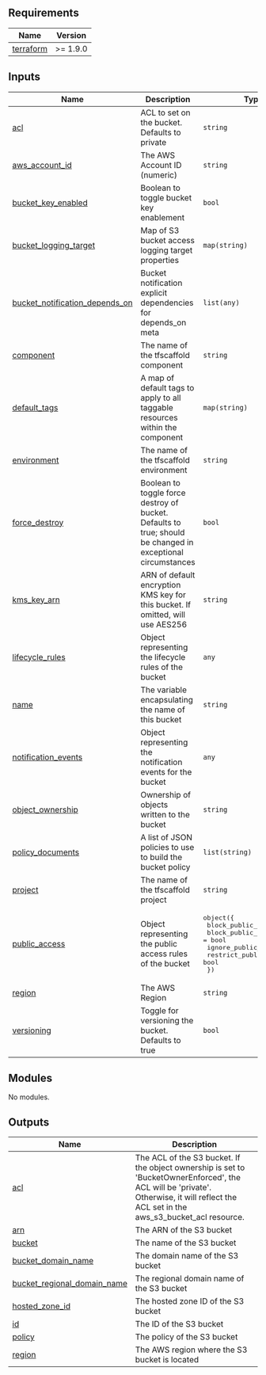<!-- BEGIN_TF_DOCS -->
<!-- markdownlint-disable -->
<!-- vale off -->

## Requirements

| Name | Version |
|------|---------|
| <a name="requirement_terraform"></a> [terraform](#requirement\_terraform) | >= 1.9.0 |
## Inputs

| Name | Description | Type | Default | Required |
|------|-------------|------|---------|:--------:|
| <a name="input_acl"></a> [acl](#input\_acl) | ACL to set on the bucket. Defaults to private | `string` | `"private"` | no |
| <a name="input_aws_account_id"></a> [aws\_account\_id](#input\_aws\_account\_id) | The AWS Account ID (numeric) | `string` | n/a | yes |
| <a name="input_bucket_key_enabled"></a> [bucket\_key\_enabled](#input\_bucket\_key\_enabled) | Boolean to toggle bucket key enablement | `bool` | `true` | no |
| <a name="input_bucket_logging_target"></a> [bucket\_logging\_target](#input\_bucket\_logging\_target) | Map of S3 bucket access logging target properties | `map(string)` | `{}` | no |
| <a name="input_bucket_notification_depends_on"></a> [bucket\_notification\_depends\_on](#input\_bucket\_notification\_depends\_on) | Bucket notification explicit dependencies for depends\_on meta | `list(any)` | `[]` | no |
| <a name="input_component"></a> [component](#input\_component) | The name of the tfscaffold component | `string` | n/a | yes |
| <a name="input_default_tags"></a> [default\_tags](#input\_default\_tags) | A map of default tags to apply to all taggable resources within the component | `map(string)` | `{}` | no |
| <a name="input_environment"></a> [environment](#input\_environment) | The name of the tfscaffold environment | `string` | n/a | yes |
| <a name="input_force_destroy"></a> [force\_destroy](#input\_force\_destroy) | Boolean to toggle force destroy of bucket. Defaults to true; should be changed in exceptional circumstances | `bool` | `true` | no |
| <a name="input_kms_key_arn"></a> [kms\_key\_arn](#input\_kms\_key\_arn) | ARN of default encryption KMS key for this bucket. If omitted, will use AES256 | `string` | `null` | no |
| <a name="input_lifecycle_rules"></a> [lifecycle\_rules](#input\_lifecycle\_rules) | Object representing the lifecycle rules of the bucket | `any` | `[]` | no |
| <a name="input_name"></a> [name](#input\_name) | The variable encapsulating the name of this bucket | `string` | n/a | yes |
| <a name="input_notification_events"></a> [notification\_events](#input\_notification\_events) | Object representing the notification events for the bucket | `any` | `{}` | no |
| <a name="input_object_ownership"></a> [object\_ownership](#input\_object\_ownership) | Ownership of objects written to the bucket | `string` | `"BucketOwnerEnforced"` | no |
| <a name="input_policy_documents"></a> [policy\_documents](#input\_policy\_documents) | A list of JSON policies to use to build the bucket policy | `list(string)` | `[]` | no |
| <a name="input_project"></a> [project](#input\_project) | The name of the tfscaffold project | `string` | n/a | yes |
| <a name="input_public_access"></a> [public\_access](#input\_public\_access) | Object representing the public access rules of the bucket | <pre>object({<br/>    block_public_acls       = bool<br/>    block_public_policy     = bool<br/>    ignore_public_acls      = bool<br/>    restrict_public_buckets = bool<br/>  })</pre> | <pre>{<br/>  "block_public_acls": true,<br/>  "block_public_policy": true,<br/>  "ignore_public_acls": true,<br/>  "restrict_public_buckets": true<br/>}</pre> | no |
| <a name="input_region"></a> [region](#input\_region) | The AWS Region | `string` | n/a | yes |
| <a name="input_versioning"></a> [versioning](#input\_versioning) | Toggle for versioning the bucket. Defaults to true | `bool` | `true` | no |
## Modules

No modules.
## Outputs

| Name | Description |
|------|-------------|
| <a name="output_acl"></a> [acl](#output\_acl) | The ACL of the S3 bucket. If the object ownership is set to 'BucketOwnerEnforced', the ACL will be 'private'. Otherwise, it will reflect the ACL set in the aws\_s3\_bucket\_acl resource. |
| <a name="output_arn"></a> [arn](#output\_arn) | The ARN of the S3 bucket |
| <a name="output_bucket"></a> [bucket](#output\_bucket) | The name of the S3 bucket |
| <a name="output_bucket_domain_name"></a> [bucket\_domain\_name](#output\_bucket\_domain\_name) | The domain name of the S3 bucket |
| <a name="output_bucket_regional_domain_name"></a> [bucket\_regional\_domain\_name](#output\_bucket\_regional\_domain\_name) | The regional domain name of the S3 bucket |
| <a name="output_hosted_zone_id"></a> [hosted\_zone\_id](#output\_hosted\_zone\_id) | The hosted zone ID of the S3 bucket |
| <a name="output_id"></a> [id](#output\_id) | The ID of the S3 bucket |
| <a name="output_policy"></a> [policy](#output\_policy) | The policy of the S3 bucket |
| <a name="output_region"></a> [region](#output\_region) | The AWS region where the S3 bucket is located |
<!-- vale on -->
<!-- markdownlint-enable -->
<!-- END_TF_DOCS -->
